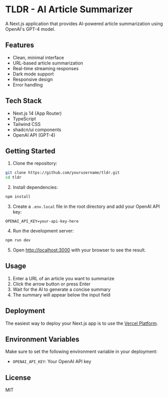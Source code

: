 # TLDR - AI Article Summarizer

A Next.js application that provides AI-powered article summarization using OpenAI's GPT-4 model.

## Features

- Clean, minimal interface
- URL-based article summarization
- Real-time streaming responses
- Dark mode support
- Responsive design
- Error handling

## Tech Stack

- Next.js 14 (App Router)
- TypeScript
- Tailwind CSS
- shadcn/ui components
- OpenAI API (GPT-4)

## Getting Started

1. Clone the repository:
```bash
git clone https://github.com/yourusername/tldr.git
cd tldr
```

2. Install dependencies:
```bash
npm install
```

3. Create a `.env.local` file in the root directory and add your OpenAI API key:
```
OPENAI_API_KEY=your-api-key-here
```

4. Run the development server:
```bash
npm run dev
```

5. Open [http://localhost:3000](http://localhost:3000) with your browser to see the result.

## Usage

1. Enter a URL of an article you want to summarize
2. Click the arrow button or press Enter
3. Wait for the AI to generate a concise summary
4. The summary will appear below the input field

## Deployment

The easiest way to deploy your Next.js app is to use the [Vercel Platform](https://vercel.com/new).

## Environment Variables

Make sure to set the following environment variable in your deployment:

- `OPENAI_API_KEY`: Your OpenAI API key

## License

MIT
